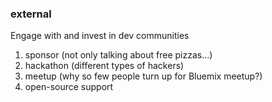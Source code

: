 ###  external

Engage with and invest in dev communities
<ol>
  <li>sponsor (not only talking about free pizzas...)</li>
  <li>hackathon (different types of hackers)</li>
  <li>meetup (why so few people turn up for Bluemix meetup?)</li>
  <li>open-source support</li>
</ol>
